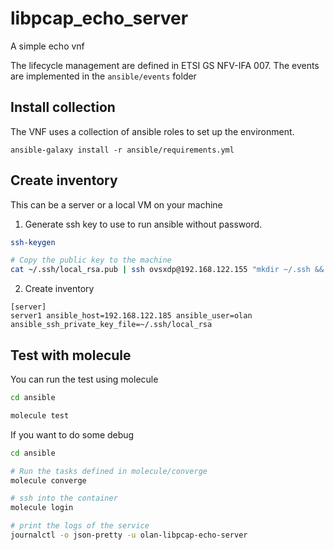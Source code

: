 # libpcap_echo_server
A simple echo vnf

The lifecycle management are defined in  ETSI GS NFV-IFA 007. The events are implemented in the `ansible/events` folder

## Install collection

The VNF uses a collection of ansible roles to set up the environment.

`ansible-galaxy install -r ansible/requirements.yml`

## Create inventory

This can be a server or a local VM on your machine

1. Generate ssh key to use to run ansible without password.
   
```bash
ssh-keygen

# Copy the public key to the machine
cat ~/.ssh/local_rsa.pub | ssh ovsxdp@192.168.122.155 "mkdir ~/.ssh && cat >> ~/.ssh/authorized_keys"
```

2. Create inventory
   
```
[server]
server1 ansible_host=192.168.122.185 ansible_user=olan ansible_ssh_private_key_file=~/.ssh/local_rsa
```

## Test with molecule

You can run the test using molecule

```bash
cd ansible

molecule test
```

If you want to do some debug

```bash
cd ansible

# Run the tasks defined in molecule/converge
molecule converge

# ssh into the container
molecule login

# print the logs of the service
journalctl -o json-pretty -u olan-libpcap-echo-server
```